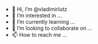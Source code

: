 - 👋 Hi, I’m @vladimirlutz
- 👀 I’m interested in ...
- 🌱 I’m currently learning ...
- 💞️ I’m looking to collaborate on ...
- 📫 How to reach me ...

<!---
vladimirlutz/vladimirlutz is a ✨ special ✨ repository because its `README.md` (this file) appears on your GitHub profile.
You can click the Preview link to take a look at your changes.
--->
